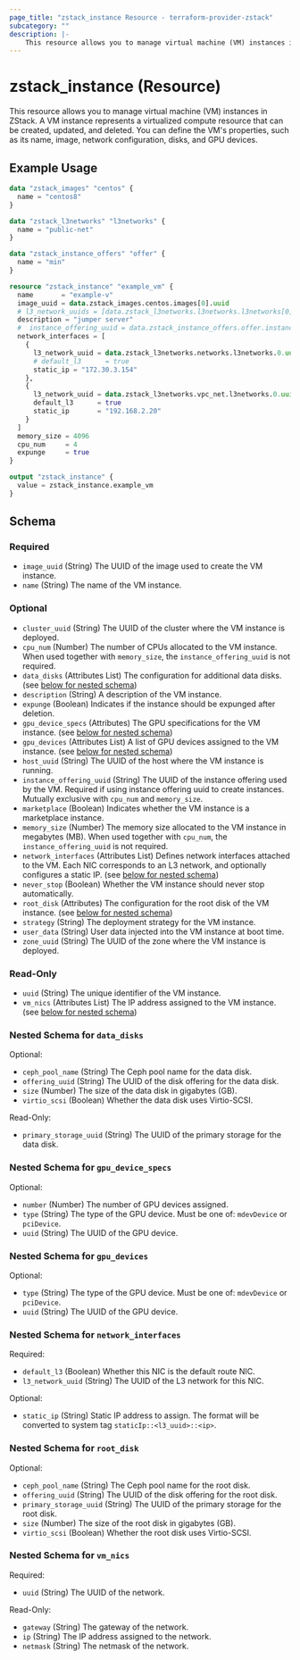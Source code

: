 ```yaml
---
page_title: "zstack_instance Resource - terraform-provider-zstack"
subcategory: ""
description: |-
    This resource allows you to manage virtual machine (VM) instances in ZStack. A VM instance represents a virtualized compute resource that can be created, updated, and deleted. You can define the VM's properties, such as its name, image, network configuration, disks, and GPU devices.
---
```


# zstack_instance (Resource)

This resource allows you to manage virtual machine (VM) instances in ZStack. A VM instance represents a virtualized compute resource that can be created, updated, and deleted. You can define the VM's properties, such as its name, image, network configuration, disks, and GPU devices.

## Example Usage

```terraform
data "zstack_images" "centos" {
  name = "centos8"
}

data "zstack_l3networks" "l3networks" {
  name = "public-net"
}

data "zstack_instance_offers" "offer" {
  name = "min"
}

resource "zstack_instance" "example_vm" {
  name       = "example-v"
  image_uuid = data.zstack_images.centos.images[0].uuid
  # l3_network_uuids = [data.zstack_l3networks.l3networks.l3networks[0].uuid] # Removed use of deprecated `l3_network_uuids` in favor of `network_interfaces`
  description = "jumper server"
  #  instance_offering_uuid = data.zstack_instance_offers.offer.instance_offers[0].uuid #using Instance offering uuid or custom cpu and memory 
  network_interfaces = [
    {
      l3_network_uuid = data.zstack_l3networks.networks.l3networks.0.uuid
      # default_l3      = true
      static_ip = "172.30.3.154"
    },
    {
      l3_network_uuid = data.zstack_l3networks.vpc_net.l3networks.0.uuid
      default_l3      = true
      static_ip       = "192.168.2.20"
    }
  ]
  memory_size = 4096
  cpu_num     = 4
  expunge     = true
}

output "zstack_instance" {
  value = zstack_instance.example_vm
}
```

<!-- schema generated by tfplugindocs -->
## Schema

### Required

- `image_uuid` (String) The UUID of the image used to create the VM instance.
- `name` (String) The name of the VM instance.

### Optional

- `cluster_uuid` (String) The UUID of the cluster where the VM instance is deployed.
- `cpu_num` (Number) The number of CPUs allocated to the VM instance.  When used together with `memory_size`, the `instance_offering_uuid` is not required.
- `data_disks` (Attributes List) The configuration for additional data disks. (see [below for nested schema](#nestedatt--data_disks))
- `description` (String) A description of the VM instance.
- `expunge` (Boolean) Indicates if the instance should be expunged after deletion.
- `gpu_device_specs` (Attributes) The GPU specifications for the VM instance. (see [below for nested schema](#nestedatt--gpu_device_specs))
- `gpu_devices` (Attributes List) A list of GPU devices assigned to the VM instance. (see [below for nested schema](#nestedatt--gpu_devices))
- `host_uuid` (String) The UUID of the host where the VM instance is running.
- `instance_offering_uuid` (String) The UUID of the instance offering used by the VM. Required if using instance offering uuid to create instances.   Mutually exclusive with `cpu_num` and `memory_size`.
- `marketplace` (Boolean) Indicates whether the VM instance is a marketplace instance.
- `memory_size` (Number) The memory size allocated to the VM instance in megabytes (MB). When used together with `cpu_num`, the `instance_offering_uuid` is not required.
- `network_interfaces` (Attributes List) Defines network interfaces attached to the VM. Each NIC corresponds to an L3 network, and optionally configures a static IP. (see [below for nested schema](#nestedatt--network_interfaces))
- `never_stop` (Boolean) Whether the VM instance should never stop automatically.
- `root_disk` (Attributes) The configuration for the root disk of the VM instance. (see [below for nested schema](#nestedatt--root_disk))
- `strategy` (String) The deployment strategy for the VM instance.
- `user_data` (String) User data injected into the VM instance at boot time.
- `zone_uuid` (String) The UUID of the zone where the VM instance is deployed.

### Read-Only

- `uuid` (String) The unique identifier of the VM instance.
- `vm_nics` (Attributes List) The IP address assigned to the VM instance. (see [below for nested schema](#nestedatt--vm_nics))

<a id="nestedatt--data_disks"></a>
### Nested Schema for `data_disks`

Optional:

- `ceph_pool_name` (String) The Ceph pool name for the data disk.
- `offering_uuid` (String) The UUID of the disk offering for the data disk.
- `size` (Number) The size of the data disk in gigabytes (GB).
- `virtio_scsi` (Boolean) Whether the data disk uses Virtio-SCSI.

Read-Only:

- `primary_storage_uuid` (String) The UUID of the primary storage for the data disk.


<a id="nestedatt--gpu_device_specs"></a>
### Nested Schema for `gpu_device_specs`

Optional:

- `number` (Number) The number of GPU devices assigned.
- `type` (String) The type of the GPU device. Must be one of: `mdevDevice` or `pciDevice`.
- `uuid` (String) The UUID of the GPU device.


<a id="nestedatt--gpu_devices"></a>
### Nested Schema for `gpu_devices`

Optional:

- `type` (String) The type of the GPU device.  Must be one of: `mdevDevice` or `pciDevice`.
- `uuid` (String) The UUID of the GPU device.


<a id="nestedatt--network_interfaces"></a>
### Nested Schema for `network_interfaces`

Required:

- `default_l3` (Boolean) Whether this NIC is the default route NIC.
- `l3_network_uuid` (String) The UUID of the L3 network for this NIC.

Optional:

- `static_ip` (String) Static IP address to assign. The format will be converted to system tag `staticIp::<l3_uuid>::<ip>`.


<a id="nestedatt--root_disk"></a>
### Nested Schema for `root_disk`

Optional:

- `ceph_pool_name` (String) The Ceph pool name for the root disk.
- `offering_uuid` (String) The UUID of the disk offering for the root disk.
- `primary_storage_uuid` (String) The UUID of the primary storage for the root disk.
- `size` (Number) The size of the root disk in gigabytes (GB).
- `virtio_scsi` (Boolean) Whether the root disk uses Virtio-SCSI.


<a id="nestedatt--vm_nics"></a>
### Nested Schema for `vm_nics`

Required:

- `uuid` (String) The UUID of the network.

Read-Only:

- `gateway` (String) The gateway of the network.
- `ip` (String) The IP address assigned to the network.
- `netmask` (String) The netmask of the network.



